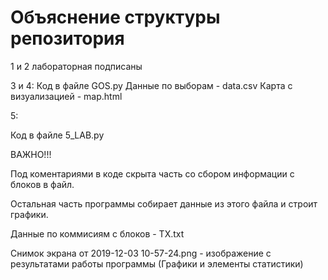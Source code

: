 # Объяснение структуры репозитория

1 и 2 лабораторная подписаны

3 и 4:
Код в файле GOS.py
Данные по выборам - data.csv
Карта с визуализацией - map.html

5:

Код в файле 5_LAB.py

ВАЖНО!!! 

Под коментариями в коде скрыта часть со сбором информации с блоков в файл. 

Остальная часть программы собирает данные из этого файла и строит графики.


Данные по коммисиям с блоков - TX.txt

Снимок экрана от 2019-12-03 10-57-24.png - изображение с результатами работы программы (Графики и элементы статистики)
